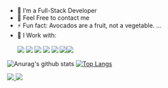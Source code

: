 - 🌱 I’m a Full-Stack Developer
- 💬 Feel Free to contact me
- ⚡ Fun fact: Avocados are a fruit, not a vegetable. ...
- 🤔 I Work with: <br><br> <image src="https://img.shields.io/badge/HTML5-E34F26?style=for-the-badge&logo=html5&logoColor=white" />
  <image src="https://img.shields.io/badge/CSS-239120?&style=for-the-badge&logo=css3&logoColor=white" />
  <image src="https://img.shields.io/badge/Bootstrap-563D7C?style=for-the-badge&logo=bootstrap&logoColor=white">
  <image src="https://img.shields.io/badge/JavaScript-F7DF1E?style=for-the-badge&logo=javascript&logoColor=black">
  <image src="https://img.shields.io/badge/React-20232A?style=for-the-badge&logo=react&logoColor=61DAFB">
  <image src="https://img.shields.io/badge/Node.js-43853D?style=for-the-badge&logo=node.js&logoColor=white"><image src="https://img.shields.io/badge/GitHub-100000?style=for-the-badge&logo=github&logoColor=white"> 

![Anurag's github stats](https://github-readme-stats.vercel.app/api?username=ahmadad62&show_icons=true&theme=synthwave)
[![Top Langs](https://github-readme-stats.vercel.app/api/top-langs/?username=ahmadad62&langs_count=3&show_icons=true&theme=synthwave)](https://youtu.be/dQw4w9WgXcQ)


<a href="https://github.com/ahmadad62">
  <img src="https://img.shields.io/github/followers/ahmadad62">
</a>
<a href="https://github.com/ahmadad62">
  <img src="https://img.shields.io/github/stars/ahmadad62">
</a>
<!--
<image src="">

